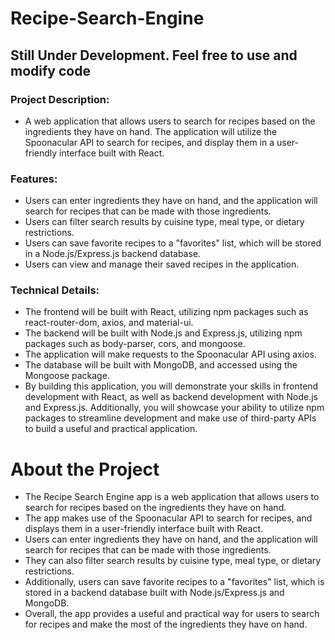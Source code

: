 # Recipe-Search-Engine
## Still Under Development. Feel free to use and modify code
### Project Description:
* A web application that allows users to search for recipes based on the ingredients they have on hand. The application will utilize the Spoonacular API to search for recipes, and display them in a user-friendly interface built with React.

### Features:

  * Users can enter ingredients they have on hand, and the application will search for recipes that can be made with those ingredients.
  * Users can filter search results by cuisine type, meal type, or dietary restrictions.
  * Users can save favorite recipes to a "favorites" list, which will be stored in a Node.js/Express.js backend database.
  * Users can view and manage their saved recipes in the application.
### Technical Details:

* The frontend will be built with React, utilizing npm packages such as react-router-dom, axios, and material-ui.
* The backend will be built with Node.js and Express.js, utilizing npm packages such as body-parser, cors, and mongoose.
* The application will make requests to the Spoonacular API using axios.
* The database will be built with MongoDB, and accessed using the Mongoose package.
* By building this application, you will demonstrate your skills in frontend development with React, as well as backend development with Node.js and Express.js. Additionally, you will showcase your ability to utilize npm packages to streamline development and make use of third-party APIs to build a useful and practical application.
# About the Project
* The Recipe Search Engine app is a web application that allows users to search for recipes based on the ingredients they have on hand. 
* The app makes use of the Spoonacular API to search for recipes, and displays them in a user-friendly interface built with React. 
* Users can enter ingredients they have on hand, and the application will search for recipes that can be made with those ingredients. 
* They can also filter search results by cuisine type, meal type, or dietary restrictions. 
* Additionally, users can save favorite recipes to a "favorites" list, which is stored in a backend database built with Node.js/Express.js and MongoDB. 
* Overall, the app provides a useful and practical way for users to search for recipes and make the most of the ingredients they have on hand.
